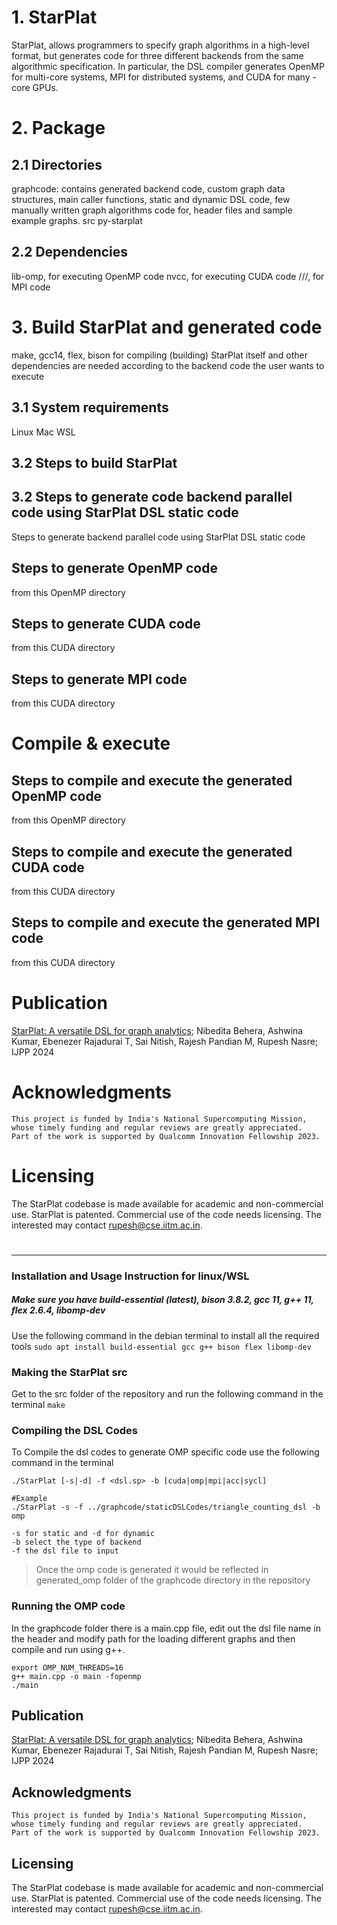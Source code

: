 # 1. StarPlat
StarPlat, allows programmers to specify graph algorithms in a high-level format, but
generates code for three different backends from the same algorithmic specification. In particular, the DSL compiler generates OpenMP for multi-core systems, MPI for distributed systems,
and CUDA for many - core GPUs.

# 2. Package
## 2.1 Directories
graphcode: contains generated backend code, custom graph data structures, main caller functions, static and dynamic DSL code, few manually written graph algorithms code for, header files and sample example graphs.
src
py-starplat

## 2.2 Dependencies
lib-omp, for executing OpenMP code
nvcc, for executing CUDA code
///, for MPI code

# 3. Build StarPlat and generated code
make, gcc14, flex, bison for compiling (building) StarPlat itself and other dependencies are needed according to the backend code the user wants to execute

## 3.1 System requirements
Linux
Mac
WSL

## 3.2 Steps to build StarPlat

## 3.2 Steps to generate code backend parallel code using StarPlat DSL static code
Steps to generate backend parallel code using StarPlat DSL static code
## Steps to generate OpenMP code
from this OpenMP directory
## Steps to generate CUDA code
from this CUDA directory
## Steps to generate MPI code
from this CUDA directory

# Compile & execute
## Steps to compile and execute the generated OpenMP code
from this OpenMP directory
## Steps to compile and execute the generated CUDA code
from this CUDA directory
## Steps to compile and execute the generated MPI code
from this CUDA directory


# Publication
[StarPlat: A versatile DSL for graph analytics](https://www.sciencedirect.com/science/article/pii/S074373152400131X); Nibedita Behera, Ashwina Kumar, Ebenezer Rajadurai T, Sai Nitish, Rajesh Pandian M, Rupesh Nasre; IJPP 2024

# Acknowledgments
```
This project is funded by India's National Supercomputing Mission, whose timely funding and regular reviews are greatly appreciated.
Part of the work is supported by Qualcomm Innovation Fellowship 2023. 
```

# Licensing
The StarPlat codebase is made available for academic and non-commercial use.
StarPlat is patented. Commercial use of the code needs licensing. The interested may contact rupesh@cse.iitm.ac.in.
#
---






























### Installation and Usage Instruction for linux/WSL

##### Make sure you have build-essential (latest), bison 3.8.2, gcc 11, g++ 11, flex 2.6.4, libomp-dev
 Use the following command in the debian terminal to install all the required tools
 ``` sudo apt install build-essential gcc g++ bison flex libomp-dev ```

### Making the StarPlat src

Get to the src folder of the repository and run the following command in the terminal
``` make ```

### Compiling the DSL Codes
To Compile the dsl codes to generate OMP specific code use the following command in the terminal
```
./StarPlat [-s|-d] -f <dsl.sp> -b [cuda|omp|mpi|acc|sycl]

#Example
./StarPlat -s -f ../graphcode/staticDSLCodes/triangle_counting_dsl -b omp

-s for static and -d for dynamic
-b select the type of backend
-f the dsl file to input
```
>Once the omp code is generated it would be reflected in generated_omp folder of the graphcode directory in the repository

### Running the OMP code

In the graphcode folder there is a main.cpp file, edit out the dsl file name in the header and modify path for the loading different graphs and then compile and run using g++.
```  
export OMP_NUM_THREADS=16
g++ main.cpp -o main -fopenmp 
./main
```
## Publication
[StarPlat: A versatile DSL for graph analytics](https://www.sciencedirect.com/science/article/pii/S074373152400131X); Nibedita Behera, Ashwina Kumar, Ebenezer Rajadurai T, Sai Nitish, Rajesh Pandian M, Rupesh Nasre; IJPP 2024


## Acknowledgments
```
This project is funded by India's National Supercomputing Mission, whose timely funding and regular reviews are greatly appreciated.
Part of the work is supported by Qualcomm Innovation Fellowship 2023. 
```
## Licensing
The StarPlat codebase is made available for academic and non-commercial use.
StarPlat is patented. Commercial use of the code needs licensing. The interested may contact rupesh@cse.iitm.ac.in.



